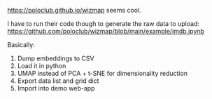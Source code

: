 https://poloclub.github.io/wizmap seems cool.

I have to run their code though to generate the raw data to upload:
https://github.com/poloclub/wizmap/blob/main/example/imdb.ipynb

Basically:
1. Dump embeddings to CSV
2. Load it in python
3. UMAP instead of PCA + t-SNE for dimensionality reduction
4. Export data list and grid dict
5. Import into demo web-app
